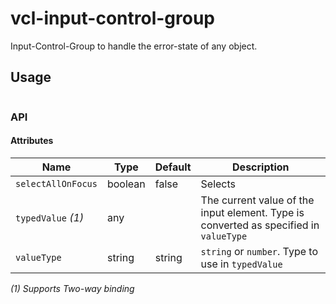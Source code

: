 # vcl-input-control-group

Input-Control-Group to handle the error-state of any object.

## Usage

```html
```

### API

#### Attributes

| Name                | Type        | Default            | Description
| ------------        | ----------- | ------------------ |--------------
| `selectAllOnFocus`  | boolean     | false              | Selects
| `typedValue` *(1)*  | any         |                    | The current value of the input element. Type is converted as specified in `valueType`  
| `valueType`         | string      | string             | `string` or `number`. Type to use in `typedValue`

*(1) Supports Two-way binding*
